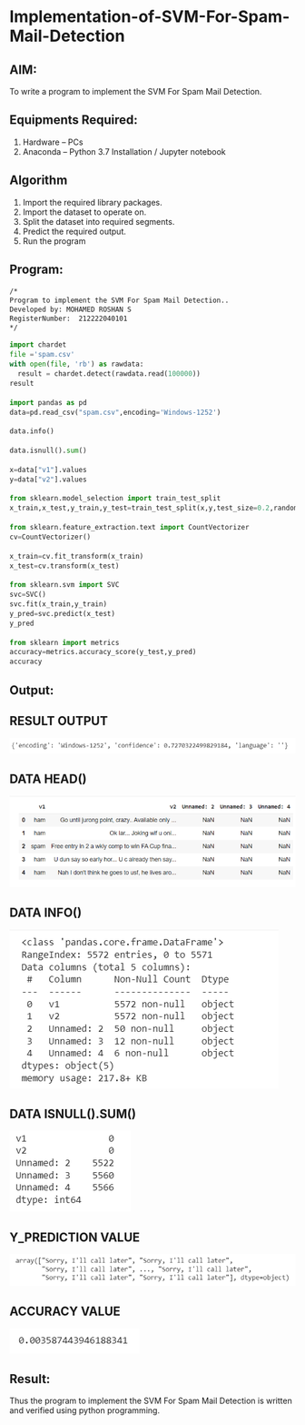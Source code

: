 # Implementation-of-SVM-For-Spam-Mail-Detection

## AIM:
To write a program to implement the SVM For Spam Mail Detection.

## Equipments Required:
1. Hardware – PCs
2. Anaconda – Python 3.7 Installation / Jupyter notebook

## Algorithm
1. Import the required library packages.
2. Import the dataset to operate on.
3. Split the dataset into required segments.
4. Predict the required output.
5. Run the program

## Program:
```
/*
Program to implement the SVM For Spam Mail Detection..
Developed by: MOHAMED ROSHAN S
RegisterNumber:  212222040101
*/
```
```py
import chardet
file ='spam.csv'
with open(file, 'rb') as rawdata:
  result = chardet.detect(rawdata.read(100000))
result

import pandas as pd
data=pd.read_csv("spam.csv",encoding='Windows-1252')

data.info()

data.isnull().sum()

x=data["v1"].values
y=data["v2"].values

from sklearn.model_selection import train_test_split
x_train,x_test,y_train,y_test=train_test_split(x,y,test_size=0.2,random_state=0)

from sklearn.feature_extraction.text import CountVectorizer
cv=CountVectorizer()

x_train=cv.fit_transform(x_train)
x_test=cv.transform(x_test)

from sklearn.svm import SVC
svc=SVC()
svc.fit(x_train,y_train)
y_pred=svc.predict(x_test)
y_pred

from sklearn import metrics
accuracy=metrics.accuracy_score(y_test,y_pred)
accuracy

```

## Output:
## RESULT OUTPUT
![SVM For Spam Mail Detection](o1.png)
## DATA HEAD()
![alt](o2.png)
## DATA INFO()
![alt](o3.png)
## DATA ISNULL().SUM()
![alt](o4.png)
## Y_PREDICTION VALUE
![ALT](o5.png)
## ACCURACY VALUE
![ALT](o6.png)


## Result:
Thus the program to implement the SVM For Spam Mail Detection is written and verified using python programming.
